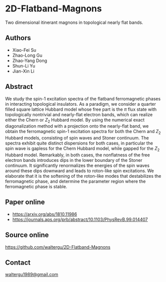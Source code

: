 # 2D-Flatband-Magnons
Two dimensional itinerant magnons in topological nearly flat bands.

Authors
-------
* Xiao-Fei Su
* Zhao-Long Gu
* Zhao-Yang Dong
* Shun-Li Yu
* Jian-Xin Li

Abstract
--------
We study the spin-1 excitation spectra of the flatband ferromagnetic phases in interacting topological insulators. As a paradigm, we consider a quarter filled square lattice Hubbard model whose free part is the $π$ flux state with topologically nontrivial and nearly-flat electron bands, which can realize either the Chern or $Z_2$ Hubbard model. By using the numerical exact diagonalization method with a projection onto the nearly-flat band, we obtain the ferromagnetic spin-1 excitation spectra for both the Chern and $Z_2$ Hubbard models, consisting of spin waves and Stoner continuum. The spectra exhibit quite distinct dispersions for both cases, in particular the spin wave is gapless for the Chern Hubbard model, while gapped for the $Z_2$ Hubbard model. Remarkably, in both cases, the nonflatness of the free electron bands introduces dips in the lower boundary of the Stoner continuum. It significantly renormalizes the energies of the spin waves around these dips downward and leads to roton-like spin excitations. We elaborate that it is the softening of the roton-like modes that destabilizes the ferromagnetic phase, and determine the parameter region where the ferromagnetic phase is stable.

Paper online
------------
* https://arxiv.org/abs/1810.11986
* https://journals.aps.org/prb/abstract/10.1103/PhysRevB.99.014407

Source online
-------------
https://github.com/waltergu/2D-Flatband-Magnons

Contact
-------
waltergu1989@gmail.com

